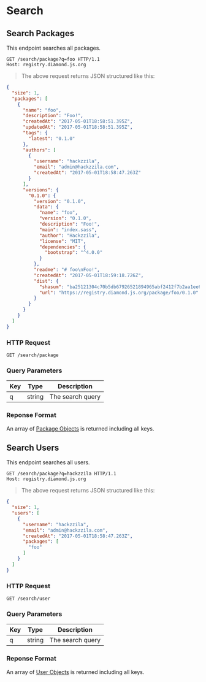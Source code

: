 # Search

## Search Packages

This endpoint searches all packages.

```http
GET /search/package?q=foo HTTP/1.1
Host: registry.diamond.js.org
```

> The above request returns JSON structured like this:

```json
{
  "size": 1,
  "packages": [
    {
      "name": "foo",
      "description": "Foo!",
      "createdAt": "2017-05-01T18:58:51.395Z",
      "updatedAt": "2017-05-01T18:58:51.395Z",
      "tags": {
        "latest": "0.1.0"
      },
      "authors": [
        {
          "username": "hackzzila",
          "email": "admin@hackzzila.com",
          "createdAt": "2017-05-01T18:58:47.263Z"
        }
      ],
      "versions": {
        "0.1.0": {
          "version": "0.1.0",
          "data": {
            "name": "foo",
            "version": "0.1.0",
            "description": "Foo!",
            "main": "index.sass",
            "author": "Hackzzila",
            "license": "MIT",
            "dependencies": {
              "bootstrap": "^4.0.0"
            }
          },
          "readme": "# foo\nFoo!",
          "createdAt": "2017-05-01T18:59:18.726Z",
          "dist": {
            "shasum": "ba25121304c70b5db67926521894965abf2412f7b2aa1ee6b505ea70571f058f",
            "url": "https://registry.diamond.js.org/package/foo/0.1.0"
          }
        }
      }
    }
  ]
}

```

### HTTP Request

`GET /search/package`

### Query Parameters
| Key | Type | Description |
|-----|------|-------------|
| q | string | The search query |

### Reponse Format

An array of [Package Objects](#package-object) is returned including all keys.



## Search Users

This endpoint searches all users.

```http
GET /search/package?q=hackzzila HTTP/1.1
Host: registry.diamond.js.org
```

> The above request returns JSON structured like this:

```json
{
  "size": 1,
  "users": [
    {
      "username": "hackzzila",
      "email": "admin@hackzzila.com",
      "createdAt": "2017-05-01T18:58:47.263Z",
      "packages": [
        "foo"
      ]
    }
  ]
}

```

### HTTP Request

`GET /search/user`

### Query Parameters
| Key | Type | Description |
|-----|------|-------------|
| q | string | The search query |

### Reponse Format

An array of [User Objects](#user-object) is returned including all keys.